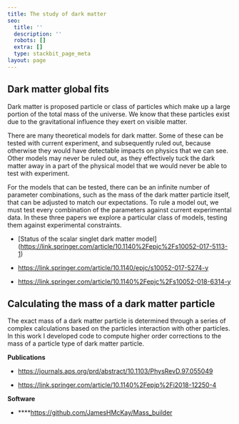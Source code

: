 ```yaml
---
title: The study of dark matter
seo:
  title: ''
  description: ''
  robots: []
  extra: []
  type: stackbit_page_meta
layout: page
---
```

## Dark matter global fits

Dark matter is proposed particle or class of particles which make up a large portion of the total mass of the universe. We know that these particles exist due to the gravitational influence they exert on visible matter.

There are many theoretical models for dark matter. Some of these can be tested with current experiment, and subsequently ruled out, because otherwise they would have detectable impacts on physics that we can see. Other models may never be ruled out, as they effectively tuck the dark matter away in a part of the physical model that we would never be able to test with experiment.

For the models that can be tested, there can be an infinite number of parameter combinations, such as the mass of the dark matter particle itself, that can be adjusted to match our expectations. To rule a model out, we must test every combination of the parameters against current experimental data. In these three papers we explore a particular class of models, testing them against experimental constraints.

*   \[Status of the scalar singlet dark matter model]\(https://link.springer.com/article/10.1140%2Fepjc%2Fs10052-017-5113-1)

*   <https://link.springer.com/article/10.1140/epjc/s10052-017-5274-y>

*   <https://link.springer.com/article/10.1140%2Fepjc%2Fs10052-018-6314-y>

## Calculating the mass of a dark matter particle

The exact mass of a dark matter particle is determined through a series of complex calculations based on the particles interaction with other particles. In this work I developed code to compute higher order corrections to the mass of a particle type of dark matter particle.

**Publications**

*   <https://journals.aps.org/prd/abstract/10.1103/PhysRevD.97.055049>

*   <https://link.springer.com/article/10.1140%2Fepjp%2Fi2018-12250-4>

**Software**

*   \*\*\*\*<https://github.com/JamesHMcKay/Mass_builder>
